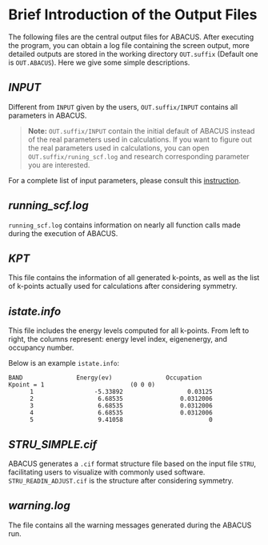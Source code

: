 # Brief Introduction of the Output Files

The following files are the central output files for ABACUS. After executing the program, you can obtain a log file containing the screen output, more detailed outputs are stored in the working directory `OUT.suffix` (Default one is `OUT.ABACUS`). Here we give some simple descriptions.

## *INPUT*

Different from `INPUT` given by the users, `OUT.suffix/INPUT` contains all parameters in ABACUS.

> **Note:** `OUT.suffix/INPUT` contain the initial default of ABACUS instead of the real parameters used in calculations. If you want to figure out the real parameters used in calculations, you can open `OUT.suffix/runing_scf.log` and research corresponding parameter you are interested.

For a complete list of input parameters, please consult this [instruction](../advanced/input_files/input-main.md).

## *running_scf.log*

`running_scf.log` contains information on nearly all function calls made during the execution of ABACUS.

## *KPT*

This file contains the information of all generated k-points, as well as the list of k-points actually used for calculations after considering symmetry.

## *istate.info*

This file includes the energy levels computed for all k-points. From left to right, the columns represent: energy level index, eigenenergy, and occupancy number.

Below is an example `istate.info`:

```
BAND               Energy(ev)               Occupation                Kpoint = 1                        (0 0 0)
      1                 -5.33892                  0.03125
      2                  6.68535                0.0312006
      3                  6.68535                0.0312006
      4                  6.68535                0.0312006
      5                  9.41058                        0
```

## *STRU_SIMPLE.cif*

ABACUS generates a `.cif` format structure file based on the input file `STRU`, facilitating users to visualize with commonly used software. `STRU_READIN_ADJUST.cif` is the structure after considering symmetry.

## *warning.log*

The file contains all the warning messages generated during the ABACUS run.